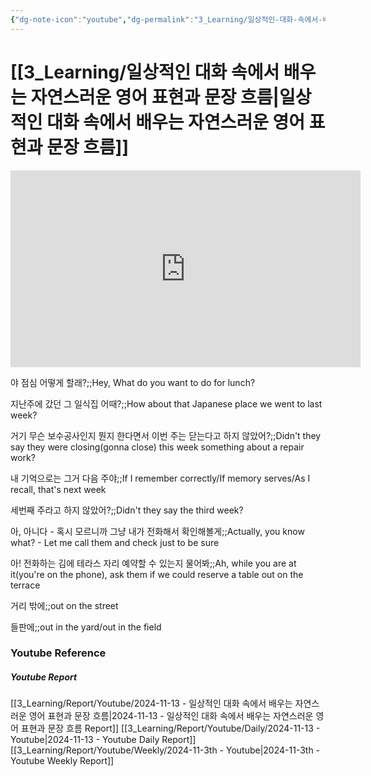 ```yaml
---
{"dg-note-icon":"youtube","dg-permalink":"3_Learning/일상적인-대화-속에서-배우는-자연스러운-영어-표현과-문장-흐름","created-date":"2024-11-13 6:49:28 pm","date":"2024-11-13","type":"youtube","tags":["youtube","english","flashcards"],"aliases":null,"youtuber":"빨모쌤","channelName":"라이브 아카데미","link":"https://www.youtube.com/watch?v=68z7Q1GbG-I","img":"https://img.youtube.com/vi/68z7Q1GbG-I/0.jpg","dg-publish":true,"permalink":"/3_Learning/일상적인-대화-속에서-배우는-자연스러운-영어-표현과-문장-흐름/","dgPassFrontmatter":true,"noteIcon":"youtube"}
---
```


# [[3_Learning/일상적인 대화 속에서 배우는 자연스러운 영어 표현과 문장 흐름\|일상적인 대화 속에서 배우는 자연스러운 영어 표현과 문장 흐름]]


<div class="container-root"><span></span></div><div><div class="container-root"><iframe width="560" height="315" src="https://www.youtube.com/embed/68z7Q1GbG-I" title="YouTube video player" frameborder="0" allow="accelerometer; autoplay; clipboard-write; encrypted-media; gyroscope; picture-in-picture; web-share" allowfullscreen=""></iframe></div></div>

야 점심 어떻게 할래?;;Hey, What do you want to do for lunch?
<!--SR:!2024-12-03,11,271-->
지난주에 갔던 그 일식집 어때?;;How about that Japanese place we went to last week?
<!--SR:!2024-12-02,12,270-->
거기 무슨 보수공사인지 뭔지 한다면서 이번 주는 닫는다고 하지 않았어?;;Didn't they say they were closing(gonna close) this week something about a repair work?
<!--SR:!2024-11-29,9,250-->
내 기억으로는 그거 다음 주야;;If I remember correctly/If memory serves/As I recall, that's next week
<!--SR:!2024-12-03,9,251-->
세번째 주라고 하지 않았어?;;Didn't they say the third week?
<!--SR:!2024-12-04,14,290-->
아, 아니다 - 혹시 모르니까 그냥 내가 전화해서 확인해볼게;;Actually, you know what? - Let me call them and check just to be sure
<!--SR:!2024-11-27,7,250-->
아! 전화하는 김에 테라스 자리 예약할 수 있는지 물어봐;;Ah, while you are at it(you're on the phone), ask them if we could reserve a table out on the terrace
<!--SR:!2024-12-06,16,290-->

거리 밖에;;out on the street
<!--SR:!2024-12-02,12,270-->
들판에;;out in the yard/out in the field
<!--SR:!2024-12-04,14,290-->















### Youtube Reference
##### Youtube Report
[[3_Learning/Report/Youtube/2024-11-13 - 일상적인 대화 속에서 배우는 자연스러운 영어 표현과 문장 흐름\|2024-11-13 - 일상적인 대화 속에서 배우는 자연스러운 영어 표현과 문장 흐름 Report]]
[[3_Learning/Report/Youtube/Daily/2024-11-13 - Youtube\|2024-11-13 - Youtube Daily Report]]
[[3_Learning/Report/Youtube/Weekly/2024-11-3th - Youtube\|2024-11-3th - Youtube Weekly Report]]

